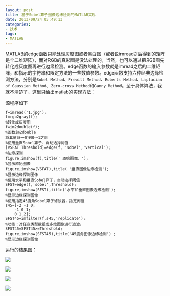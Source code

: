 ```yaml
---
layout: post
title: 基于Sobel算子图像边缘检测的MATLAB实现
date: 2013/09/24 05:49:13
categories: 
- 技术
tags: 
- MATLAB
---
```


MATLAB的edge函数只能处理灰度图或者黑白图（或者说imread之后得到的矩阵是个二维矩阵），而对RGB的真彩图是没法处理的，当然，也可以通过把RGB图先转化成灰度图再进行边缘检测。edge函数的输入参数就是imread之后的二维矩阵，和指示的字符串和限定方法的一些数值参数。edge函数支持六种经典边缘检测方法，分别是`Sobel Method`、`Prewitt Method`、`Roberts Method`、`Laplacian of Gaussian Method`、`Zero-cross Method`和`Canny Method`。至于具体算法，我就不清楚了，这里只给出matlab的实现方法：

源程序如下 

```
f=imread('1.jpg');
f=rgb2gray(f);
%转化成灰度图 
f=im2double(f);
%函数im2double 
将其值归一化到0～1之间 
%使用垂直Sobcl箅子．自动选择阈值 
[VSFAT Threshold]=edge(f, 'sobel','vertical');
%边缘探测 
figure,imshow(f),title(' 原始图像，');
%显示原始图像 
figure,imshow(VSFAT),title( '垂直图像边缘检测');
%显示边缘探测图像 
%使用水平和垂直Sobel算子，自动选择阈值 
SFST=edge(f,'sobel',Threshold);
figure,imshow(SFST),title('水平和垂直图像边缘检测');
%显示边缘探测图像 
%使用指定45度角Sobel算子滤波器，指定阂值 
s45=[-2 -1 0;
    -1 0 1;
    0 1 2];
SFST45=imfilter(f,s45,'replicate');
%功能：对任意类型数组或多维图像进行滤波。 
SFST45=SFST45>=Threshold;
figure,imshow(SFST45),title('45度角图像边缘检测') ;
%显示边缘探测图像 
```

 运行的结果图： 

![][1]

![][2]

![][3]

![][4]


[1]: http://ww3.sinaimg.cn/large/006tNc79gw1f511k9cucfj30nj0iqwg8

[2]: http://ww1.sinaimg.cn/large/006tNc79gw1f511kfyl0kj30nk0ictaf

[3]: http://ww4.sinaimg.cn/large/006tNc79gw1f511ko2cm8j30nh0ibgna

[4]: http://ww3.sinaimg.cn/large/006tNc79gw1f511kx0hplj30ng0ia79g
